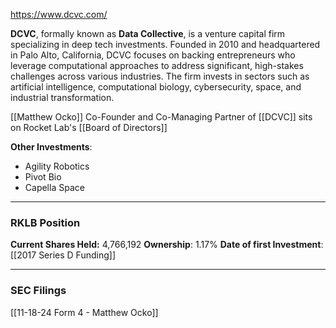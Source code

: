 https://www.dcvc.com/

**DCVC**, formally known as **Data Collective**, is a venture capital firm specializing in deep tech investments. Founded in 2010 and headquartered in Palo Alto, California, DCVC focuses on backing entrepreneurs who leverage computational approaches to address significant, high-stakes challenges across various industries. The firm invests in sectors such as artificial intelligence, computational biology, cybersecurity, space, and industrial transformation.

[[Matthew Ocko]] Co-Founder and Co-Managing Partner of [[DCVC]]  sits on Rocket Lab's [[Board of Directors]]

**Other Investments**: 
-  Agility Robotics
-  Pivot Bio
-  Capella Space

----
### RKLB Position

**Current Shares Held:** 4,766,192
**Ownership**: 1.17%
**Date of first Investment**: [[2017 Series D Funding]]


----
### SEC Filings

[[11-18-24 Form 4 - Matthew Ocko]]